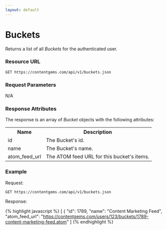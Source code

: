 ```yaml
---
layout: default
---
```


# Buckets

Returns a list of all *Buckets* for the authenticated user.

### Resource URL

`GET https://contentgems.com/api/v1/buckets.json`

### Request Parameters

N/A

### Response Attributes

The response is an array of *Bucket* objects with the following attributes:

<table>
  <tr>
    <th>Name</th><th>Description</th>
  </tr>
  <tr>
    <td>id</td><td>The Bucket's id.</td>
  </tr>
  <tr>
    <td>name</td><td>The Bucket's name.</td>
  </tr>
  <tr>
    <td>atom_feed_url</td><td>The ATOM feed URL for this bucket's items.</td>
  </tr>
</table>

### Example

Request:

`GET https://contentgems.com/api/v1/buckets.json`

Response:

{% highlight javascript %}
[
  {
    "id": 1789,
    "name": "Content Marketing Feed",
    "atom_feed_url": "https://contentgems.com/users/123/buckets/1789-content-marketing-feed.atom"
]
{% endhighlight %}
